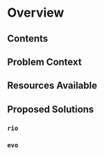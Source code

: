 # Overview

## Contents

## Problem Context
## Resources Available
## Proposed Solutions
### `rio`
### `evo`
